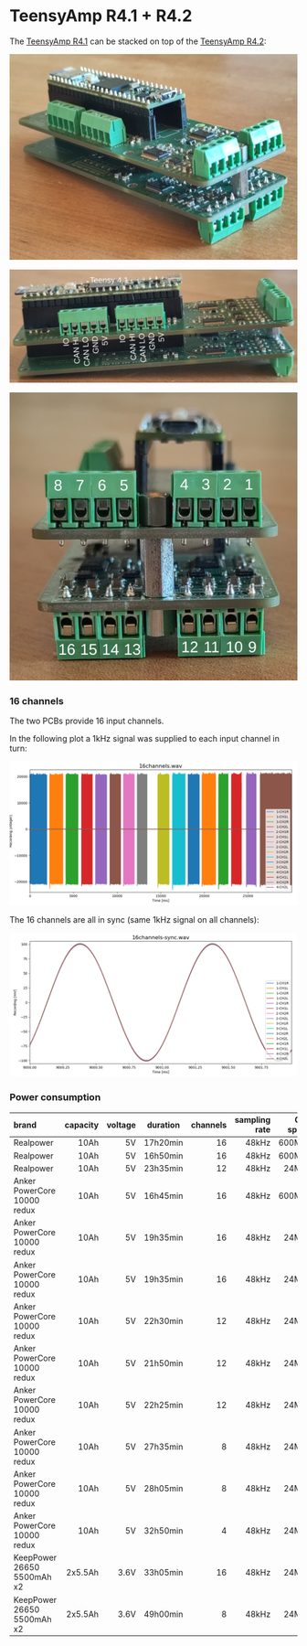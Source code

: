 # TeensyAmp R4.1 + R4.2

The [TeensyAmp R4.1](../R4.1) can be stacked on top of the [TeensyAmp
R4.2](../R4.2):

![R4.1 + R4.2](images/Teensy_Amp-R41-R42.png)

![R4.1 + R4.2 side](images/Teensy_Amp-R41-R42-side.png)

![R4.1 + R4.2 front](images/Teensy_Amp-R41-R42-front.png)


### 16 channels

The two PCBs provide 16 input channels.

In the following plot a 1kHz signal was supplied to each input channel in turn:

![16-channels](images/16channels-traces.png)

The 16 channels are all in sync (same 1kHz signal on all channels):

![16-channels-sync](images/16channels-sync-traces.png)


### Power consumption

| brand                       | capacity | voltage | duration | channels | sampling rate | CPU speed |
| :-------------------------- | -------: | ------: | -------- | -------: | ------------: | --------: |
| Realpower                   |     10Ah |      5V | 17h20min |       16 |         48kHz |    600MHz |
| Realpower                   |     10Ah |      5V | 16h50min |       16 |         48kHz |    600MHz |
| Realpower                   |     10Ah |      5V | 23h35min |       12 |         48kHz |     24MHz |
| Anker PowerCore 10000 redux |     10Ah |      5V | 16h45min |       16 |         48kHz |    600MHz | 
| Anker PowerCore 10000 redux |     10Ah |      5V | 19h35min |       16 |         48kHz |     24MHz |
| Anker PowerCore 10000 redux |     10Ah |      5V | 19h35min |       16 |         48kHz |     24MHz |
| Anker PowerCore 10000 redux |     10Ah |      5V | 22h30min |       12 |         48kHz |     24MHz |
| Anker PowerCore 10000 redux |     10Ah |      5V | 21h50min |       12 |         48kHz |     24MHz |
| Anker PowerCore 10000 redux |     10Ah |      5V | 22h25min |       12 |         48kHz |     24MHz |
| Anker PowerCore 10000 redux |     10Ah |      5V | 27h35min |        8 |         48kHz |     24MHz |
| Anker PowerCore 10000 redux |     10Ah |      5V | 28h05min |        8 |         48kHz |     24MHz |
| Anker PowerCore 10000 redux |     10Ah |      5V | 32h50min |        4 |         48kHz |     24MHz |
| KeepPower 26650 5500mAh x2  |  2x5.5Ah |    3.6V | 33h05min |       16 |         48kHz |     24MHz |
| KeepPower 26650 5500mAh x2  |  2x5.5Ah |    3.6V | 49h00min |        8 |         48kHz |     24MHz |


